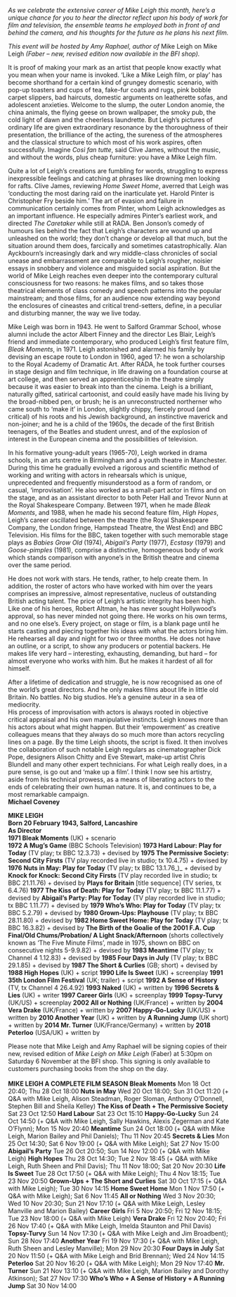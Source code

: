 
_As we celebrate the extensive career of Mike Leigh this month, here’s a unique chance for you to hear the director reflect upon his body of work for film and television, the ensemble teams he employed both in front of and behind the camera, and his thoughts for the future as he plans his next film._

_This event will be hosted by Amy Raphael, author of_ Mike Leigh on Mike Leigh _(Faber – new, revised edition now available in the BFI shop)._

It is proof of making your mark as an artist that people know exactly what you mean when your name is invoked. ‘Like a Mike Leigh film, or play’ has become shorthand for a certain kind of grungey domestic scenario, with pop-up toasters and cups of tea, fake-fur coats and rugs, pink bobble carpet slippers, bad haircuts, domestic arguments on leatherette sofas, and adolescent anxieties. Welcome to the slump, the outer London anomie, the china animals, the flying geese on brown wallpaper, the smoky pub, the cold light of dawn and the cheerless laundrette. But Leigh’s pictures of ordinary life are given extraordinary resonance by the thoroughness of their presentation, the brilliance of the acting, the sureness of the atmospheres and the classical structure to which most of his work aspires, often successfully. Imagine _Così fan tutte_, said Clive James, without the music, and without the words, plus cheap furniture: you have a Mike Leigh film.

Quite a lot of Leigh’s creations are fumbling for words, struggling to express inexpressible feelings and catching at phrases like drowning men looking for rafts. Clive James, reviewing _Home Sweet Home_, averred that Leigh was ‘conducting the most daring raid on the inarticulate yet. Harold Pinter is Christopher Fry beside him.’ The art of evasion and failure in communication certainly comes from Pinter, whom Leigh acknowledges as an important influence. He especially admires Pinter’s earliest work, and directed  _The Caretaker_ while still at RADA. Ben Jonson’s comedy of humours lies behind the fact that Leigh’s characters are wound up and unleashed on the world; they don’t change or develop all that much, but the situation around them does, farcically and sometimes catastrophically. Alan Ayckbourn’s increasingly dark and wry middle-class chronicles of social unease and embarrassment are comparable to Leigh’s rougher, noisier essays in snobbery and violence and misguided social aspiration. But the world of Mike Leigh reaches even deeper into the contemporary cultural consciousness for two reasons: he makes films, and so takes those theatrical elements of class comedy and speech patterns into the popular mainstream; and those films, for an audience now extending way beyond the enclosures of cineastes and critical trend-setters, define, in a peculiar and disturbing manner, the way we live today.

Mike Leigh was born in 1943. He went to Salford Grammar School, whose alumni include the actor Albert Finney and the director Les Blair, Leigh’s friend and immediate contemporary, who produced Leigh’s first feature film, _Bleak Moments_, in 1971. Leigh astonished and alarmed his family by devising an escape route to London in 1960, aged 17: he won a scholarship to the Royal Academy of Dramatic Art. After RADA, he took further courses in stage design and film technique, in life drawing on a foundation course at art college, and then served an apprenticeship in the theatre simply because it was easier to break into than the cinema. Leigh is a brilliant, naturally gifted, satirical cartoonist, and could easily have made his living by the broad-nibbed pen, or brush; he is an unreconstructed northerner who came south to ‘make it’ in London, slightly chippy, fiercely proud (and critical) of his roots and his Jewish background, an instinctive maverick and non-joiner; and he is a child of the 1960s, the decade of the first British teenagers, of the Beatles and student unrest, and of the explosion of interest in the European cinema and the possibilities of television.

In his formative young-adult years (1965-70), Leigh worked in drama schools, in an arts centre in Birmingham and a youth theatre in Manchester. During this time he gradually evolved a rigorous and scientific method of working and writing with actors in rehearsals which is unique, unprecedented and frequently misunderstood as a form of random, or casual, ‘improvisation’. He also worked as a small-part actor in films and on the stage, and as an assistant director to both Peter Hall and Trevor Nunn at the Royal Shakespeare Company. Between 1971, when he made _Bleak Moments_, and 1988, when he made his second feature film, _High Hopes_, Leigh’s career oscillated between the theatre (the Royal Shakespeare Company, the London fringe, Hampstead Theatre, the West End) and BBC Television. His films for the BBC, taken together with such memorable stage plays as _Babies Grow Old_ (1974), _Abigail’s Party_ (1977), _Ecstasy_ (1979) and _Goose-pimples_ (1981), comprise a distinctive, homogeneous body of work which stands comparison with anyone’s in the British theatre and cinema over the same period.

He does not work with stars. He tends, rather, to help create them. In addition, the roster of actors who have worked with him over the years comprises an impressive, almost representative, nucleus of outstanding British acting talent. The price of Leigh’s artistic integrity has been high. Like one of his heroes, Robert Altman, he has never sought Hollywood’s approval, so has never minded not going there. He works on his own terms, and no one else’s.  Every project, on stage or film, is a blank page until he starts casting and piecing together his ideas with what the actors bring him. He rehearses all day and night for two or three months. He does not have an outline, or a script, to show any producers or potential backers. He makes life very hard – interesting, exhausting, demanding, but hard – for almost everyone who works with him. But he makes it hardest of all for himself.

After a lifetime of dedication and struggle, he is now recognised as one of the world’s great directors. And he only makes films about life in little old Britain. No battles. No big studios. He’s a genuine auteur in a sea of mediocrity.  
His process of improvisation with actors is always rooted in objective critical appraisal and his own manipulative instincts. Leigh knows more than his actors about what might happen. But their ‘empowerment’ as creative colleagues means that they always do so much more than actors recycling lines on a page. By the time Leigh shoots, the script is fixed. It then involves the collaboration of such notable Leigh regulars as cinematographer Dick Pope, designers Alison Chitty and Eve Stewart, make-up artist Chris Blundell and many other expert technicians. For what Leigh really does, in a pure sense, is go out and ‘make up a film’. I think I now see his artistry, aside from his technical prowess, as a means of liberating actors to the ends of celebrating their own human nature. It is, and continues to be, a most remarkable campaign.<br>
**Michael Coveney**<br>


**MIKE LEIGH**<br>
**Born 20 February 1943, Salford, Lancashire**<br>
**As Director**<br>
**1971  Bleak Moments** (UK)  + scenario<br>
**1972  A Mug’s Game** (BBC Schools Television)
**1973  Hard Labour: Play for Today** (TV play; tx BBC 12.3.73) + devised by
**1975  The Permissive Society: Second City Firsts** (TV play recorded live in studio; tx 10.4.75) + devised by
**1976  Nuts in May: Play for Today** (TV play; tx BBC 13.1.76_)_ + devised by
**Knock for Knock: Second City Firsts** (TV play recorded live in studio; tx BBC 21.11.76) + devised by
**Plays for Britain** [title sequence] (TV series, tx 6.4.76)
**1977  The Kiss of Death: Play for Today** (TV play; tx BBC 11.1.77) + devised by
**Abigail’s Party: Play for Today** (TV play recorded live in studio; tx BBC 1.11.77) + devised by
**1979  Who’s Who: Play for Today** (TV play; tx BBC 5.2.79) + devised by
**1980  Grown-Ups: Playhouse** (TV play; tx BBC 28.11.80) + devised by
**1982  Home Sweet Home: Play for Today** (TV play; tx BBC 16.3.82) + devised by
**The Birth of the Goalie of the 2001 F.A. Cup Final/Old Chums/Probation/ A Light Snack/Afternoon** (shorts collectively known as ‘The Five Minute Films’, made in 1975, shown on BBC on consecutive nights 5-9.9.82) + devised by
**1983  Meantime** (TV play; tx Channel 4 1.12.83) + devised by
**1985  Four Days in July** (TV play; tx BBC 29.1.85)  + devised by
**1987  The Short & Curlies** (GB; short) + devised by
**1988  High Hopes** (UK) + script
**1990  Life Is Sweet** (UK) + screenplay
**1991  35th London Film Festival** (UK; trailer) + script
**1992  A Sense of History** (TV, tx Channel 4 26.4.92)
**1993  Naked** (UK) + written by
**1996  Secrets & Lies** (UK) + writer
**1997  Career Girls** (UK)  + screenplay
**1999  Topsy-Turvy** (UK/US) + screenplay
**2002  All or Nothing** (UK/France) + written by
**2004  Vera Drake** (UK/France) + written by
**2007  Happy-Go-Lucky** (UK/US)  + written by
**2010  Another Year** (UK)  + written by
**A Running Jump** (UK short)  + written by
**2014  Mr. Turner** (UK/France/Germany) + written by
**2018  Peterloo** (USA/UK) + written by<br>

Please note that Mike Leigh and Amy Raphael will be signing copies of their new, revised edition of _Mike Leigh on Mike Leigh_ (Faber) at 5:30pm on Saturday 6 November at the BFI shop. This signing is only available to customers purchasing books from the shop on the day.<br>
<br>
**MIKE LEIGH A COMPLETE FILM SEASON**
**Bleak Moments**
Mon 18 Oct 20:40; Thu 28 Oct 18:00
**Nuts in May**
Wed 20 Oct 18:00; Sun 31 Oct 11:20 (+ Q&A with Mike Leigh, Alison Steadman, Roger Sloman, Anthony O’Donnell, Stephen Bill and Sheila Kelley)
**The Kiss of Death + The Permissive Society**
Sat 23 Oct 12:50
**Hard Labour**
Sat 23 Oct 15:10
**Happy-Go-Lucky**
Sun 24 Oct 14:50 (+ Q&A with Mike Leigh, Sally Hawkins, Alexis Zegerman and Kate O’Flynn); Mon 15 Nov 20:40
**Meantime**
Sun 24 Oct 18:00 (+ Q&A with Mike Leigh,  Marion Bailey and Phil Daniels); Thu 11 Nov 20:45
**Secrets & Lies**
Mon 25 Oct 14:30; Sat 6 Nov 19:00 (+ Q&A with Mike Leigh); Sat 27 Nov 15:00
**Abigail’s Party**
Tue 26 Oct 20:50; Sun 14 Nov 12:00 (+ Q&A with Mike Leigh)
**High Hopes**
Thu 28 Oct 14:30; Tue 2 Nov 18:45 (+ Q&A with Mike Leigh, Ruth Sheen and Phil Davis); Thu 11 Nov 18:00; Sat 20 Nov 20:30
**Life Is Sweet**
Tue 28 Oct 17:50 (+ Q&A with Mike Leigh); Thu 4 Nov 18:15; Tue 23 Nov 20:50
**Grown-Ups + The Short and Curlies**
Sat 30 Oct 17:15 (+ Q&A with Mike Leigh); Tue 30 Nov 14:15
**Home Sweet Home**
Mon 1 Nov 17:50 (+ Q&A with Mike Leigh); Sat 6 Nov 11:45
**All or Nothing**
Wed 3 Nov 20:30; Wed 10 Nov 20:30; Sun 21 Nov 17:10 (+ Q&A with Mike Leigh, Lesley Manville and Marion Bailey)
**Career Girls**
Fri 5 Nov 20:50; Fri 12 Nov 18:15; Tue 23 Nov 18:00 (+ Q&A with Mike Leigh)
**Vera Drake**
Fri 12 Nov 20:40; Fri 26 Nov 17:40 (+ Q&A with Mike Leigh, Imelda Staunton and Phil Davis)
**Topsy-Turvy**
Sun 14 Nov 17:30 (+ Q&A with Mike Leigh and Jim Broadbent); Sun 28 Nov 17:40
**Another Year**
Fri 19 Nov 17:30 (+ Q&A with Mike Leigh, Ruth Sheen and Lesley Manville); Mon 29 Nov 20:30
**Four Days in July**
Sat 20 Nov 11:50 (+ Q&A with Mike Leigh and Bríd Brennan); Wed 24 Nov 14:15
**Peterloo**
Sat 20 Nov 16:20 (+ Q&A with Mike Leigh); Mon 29 Nov 17:40
**Mr. Turner**
Sun 21 Nov 13:10 (+ Q&A with Mike Leigh, Marion Bailey and Dorothy Atkinson); Sat 27 Nov 17:30
**Who’s Who + A Sense of History + A Running Jump**
Sat 30 Nov 14:00
<!--stackedit_data:
eyJoaXN0b3J5IjpbLTMyNzc5NDg1NiwtMTIxMjYyMTU3NF19
-->